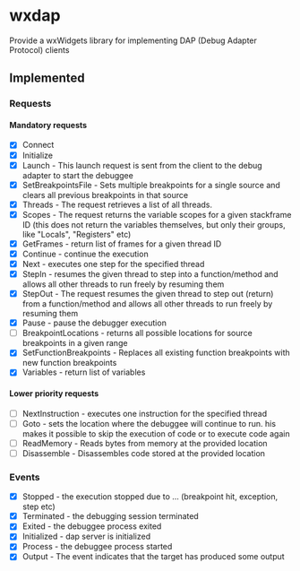 # wxdap
Provide a wxWidgets library for implementing DAP (Debug Adapter Protocol) clients

## Implemented

### Requests

#### Mandatory requests

- [x] Connect
- [x] Initialize
- [x] Launch - This launch request is sent from the client to the debug adapter to start the debuggee
- [x] SetBreakpointsFile - Sets multiple breakpoints for a single source and clears all previous breakpoints in that source
- [x] Threads - The request retrieves a list of all threads.
- [x] Scopes - The request returns the variable scopes for a given stackframe ID (this does not return the variables themselves, but only their groups, like "Locals", "Registers" etc)
- [x] GetFrames - return list of frames for a given thread ID
- [x] Continue - continue the execution
- [x] Next - executes one step for the specified thread
- [X] StepIn - resumes the given thread to step into a function/method and allows all other threads to run freely by resuming them
- [X] StepOut - The request resumes the given thread to step out (return) from a function/method and allows all other threads to run freely by resuming them
- [X] Pause - pause the debugger execution
- [ ] BreakpointLocations - returns all possible locations for source breakpoints in a given range
- [X] SetFunctionBreakpoints - Replaces all existing function breakpoints with new function breakpoints
- [X] Variables - return list of variables

#### Lower priority requests

- [ ] NextInstruction - executes one instruction for the specified thread
- [ ] Goto - sets the location where the debuggee will continue to run. his makes it possible to skip the execution of code or to execute code again
- [ ] ReadMemory - Reads bytes from memory at the provided location
- [ ] Disassemble - Disassembles code stored at the provided location

### Events

- [x] Stopped - the execution stopped due to ... (breakpoint hit, exception, step etc)
- [x] Terminated - the debugging session terminated
- [x] Exited - the debuggee process exited
- [x] Initialized - dap server is initialized
- [x] Process - the debuggee process started
- [x] Output - The event indicates that the target has produced some output
